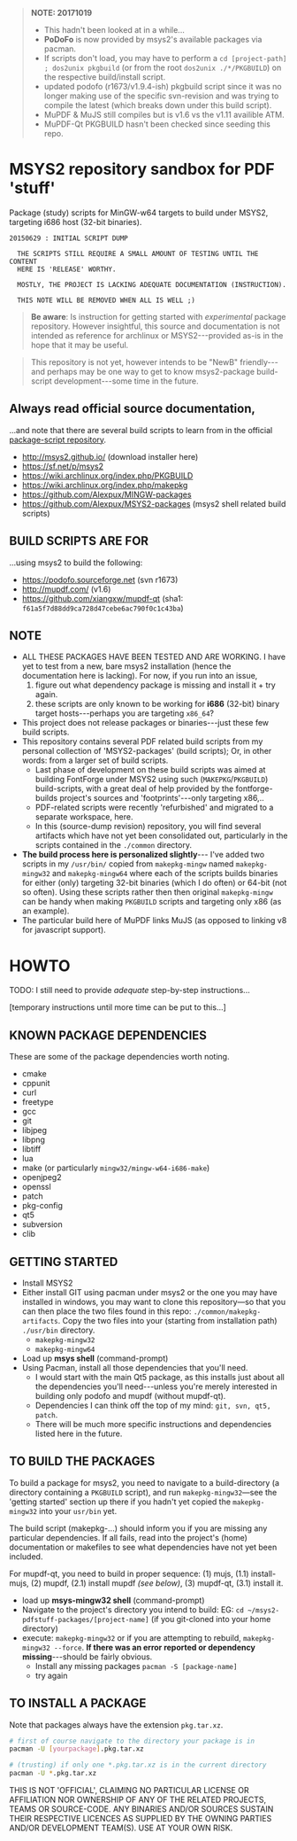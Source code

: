 > **NOTE: 20171019**
> 
> - This hadn't been looked at in a while...  
> - **PoDoFo** is now provided by msys2's available packages via pacman.
> - If scripts don't load, you may have to perform a `cd [project-path] ; dos2unix pkgbuild` (or from the root `dos2unix ./*/PKGBUILD`) on the respective build/install script.
> - updated podofo (r1673/v1.9.4-ish) pkgbuild script since it was no longer making use of the specific svn-revision and was trying to compile the latest (which breaks down under this build script).
> - MuPDF & MuJS still compiles but is v1.6 vs the v1.11 availible ATM.
> - MuPDF-Qt PKGBUILD hasn't been checked since seeding this repo.


MSYS2 repository sandbox for PDF 'stuff'
==============

Package (study) scripts for MinGW-w64 targets to build under MSYS2, targeting i686 host (32-bit binaries).

    20150629 : INITIAL SCRIPT DUMP

      THE SCRIPTS STILL REQUIRE A SMALL AMOUNT OF TESTING UNTIL THE CONTENT
      HERE IS 'RELEASE' WORTHY.
      
      MOSTLY, THE PROJECT IS LACKING ADEQUATE DOCUMENTATION (INSTRUCTION).
      
      THIS NOTE WILL BE REMOVED WHEN ALL IS WELL ;)

> **Be aware**: Is instruction for getting started with *experimental* package repository.  However insightful, this source and documentation is not intended as reference for archlinux or MSYS2---provided as-is in the hope that it may be useful.

> This repository is not yet, however intends to be "NewB" friendly---and perhaps may be one way to get to know msys2-package build-script development---some time in the future.

Always read official source documentation,
------------------------------------------

...and note that there are several build scripts to learn from in the official [package-script repository](https://github.com/Alexpux/MINGW-packages).

- http://msys2.github.io/ (download installer here)
- https://sf.net/p/msys2
- https://wiki.archlinux.org/index.php/PKGBUILD
- https://wiki.archlinux.org/index.php/makepkg
- https://github.com/Alexpux/MINGW-packages
- https://github.com/Alexpux/MSYS2-packages (msys2 shell related build scripts)

BUILD SCRIPTS ARE FOR
-----------------------

...using msys2 to build the following:

- https://podofo.sourceforge.net (svn r1673)
- http://mupdf.com/ (v1.6)
- https://github.com/xiangxw/mupdf-qt (sha1: `f61a5f7d88dd9ca728d47cebe6ac790f0c1c43ba`)


NOTE
-----------------------

- ALL THESE PACKAGES HAVE BEEN TESTED AND ARE WORKING.  I have yet to test from a new, bare msys2 installation (hence the documentation here is lacking).  For now, if you run into an issue,
    1. figure out what dependency package is missing and install it + try again.
    2. these scripts are only known to be working for **i686** (32-bit) binary target hosts---perhaps you are targeting `x86_64`?
- This project does not release packages or binaries---just these few build scripts.
- This repository contains several PDF related build scripts from my personal collection of 'MSYS2-packages' (build scripts); Or, in other words: from a larger set of build scripts.
    - Last phase of development on these build scripts was aimed at building FontForge under MSYS2 using such (`MAKEPKG`/`PKGBUILD`) build-scripts, with a great deal of help provided by the fontforge-builds project's sources and 'footprints'---only targeting x86,..
    - PDF-related scripts were recently 'refurbished' and migrated to a separate workspace, here.
    - In this (source-dump revision) repository, you will find several artifacts which have not yet been consolidated out, particularly in the scripts contained in the `./common` directory.
- **The build process here is personalized slightly**--- I've added two scripts in my `/usr/bin/` copied from `makepkg-mingw` named `makepkg-mingw32` and `makepkg-mingw64` where each of the scripts builds binaries for either (only) targeting 32-bit binaries (which I do often) or 64-bit (not so often).  Using these scripts rather then then original `makepkg-mingw` can be handy when making `PKGBUILD` scripts and targeting only x86 (as an example).
-   The particular build here of MuPDF links MuJS (as opposed to linking v8 for javascript support).

HOWTO
=============

TODO: I still need to provide *adequate* step-by-step instructions...

[temporary instructions until more time can be put to this...]

KNOWN PACKAGE DEPENDENCIES
---------------------------

These are some of the package dependencies worth noting.

* cmake
* cppunit
* curl
* freetype
* gcc
* git
* libjpeg
* libpng
* libtiff
* lua
* make (or particularly `mingw32/mingw-w64-i686-make`)
* openjpeg2
* openssl
* patch
* pkg-config
* qt5
* subversion
* clib

GETTING STARTED
-------------------

- Install MSYS2
- Either install GIT using pacman under msys2 or the one you may have installed in windows, you may want to clone this repository&mdash;so that you can then place the two files found in this repo: `./common/makepkg-artifacts`.   Copy the two files into your (starting from installation path) `./usr/bin` directory.
    -   `makepkg-mingw32`
    -   `makepkg-mingw64`
-   Load up **msys shell** (command-prompt)
-   Using Pacman, install all those dependencies that you'll need.
    -   I would start with the main Qt5 package, as this installs just about all the dependencies you'll need---unless you're merely interested in building only podofo and mupdf (without mupdf-qt).
    -   Dependencies I can think off the top of my mind: `git, svn, qt5, patch`.
    -   There will be much more specific instructions and dependencies listed here in the future.


TO BUILD THE PACKAGES
---------------------

To build a package for msys2, you need to navigate to a build-directory (a directory containing a `PKGBUILD` script), and run `makepkg-mingw32`—see the 'getting started' section up there if you hadn't yet copied the `makepkg-mingw32` into your `usr/bin` yet.

The build script (makepkg-...) should inform you if you are missing any particular dependencies.  If all fails, read into the project's (home) documentation or makefiles to see what dependencies have not yet been included.

For mupdf-qt, you need to build in proper sequence: (1) mujs, (1.1) install-mujs, (2) mupdf, (2.1) install mupdf *(see below)*, (3) mupdf-qt, (3.1) install it.

-   load up **msys-mingw32 shell** (command-prompt)
-   Navigate to the project's directory you intend to build: EG: `cd ~/msys2-pdfstuff-packages/[project-name]` (if you git-cloned into your home directory)
-   execute: `makepkg-mingw32` or if you are attempting to rebuild, `makepkg-mingw32 --force`.  **If there was an error reported or dependency missing**---should be fairly obvious.
    -   Install any missing packages `pacman -S [package-name]`
    -   try again

TO INSTALL A PACKAGE
---------------------------------

Note that packages always have the extension `pkg.tar.xz`.

```bash
# first of course navigate to the directory your package is in
pacman -U [yourpackage].pkg.tar.xz

# (trusting) if only one *.pkg.tar.xz is in the current directory
pacman -U *.pkg.tar.xz
```

THIS IS NOT 'OFFICIAL', CLAIMING NO PARTICULAR LICENSE OR AFFILIATION NOR OWNERSHIP OF ANY OF THE RELATED PROJECTS, TEAMS OR SOURCE-CODE.  ANY BINARIES AND/OR SOURCES SUSTAIN THEIR RESPECTIVE LICENCES AS SUPPLIED BY THE OWNING PARTIES AND/OR DEVELOPMENT TEAM(S).  USE AT YOUR OWN RISK.
